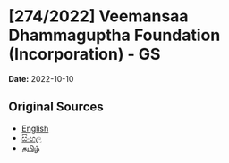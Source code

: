 # [274/2022] Veemansaa Dhammaguptha Foundation (Incorporation) - GS

**Date:** 2022-10-10

## Original Sources

- [English](https://documents.gov.lk/view/bills/2022/10/274-2022_E.pdf)
- [සිංහල](https://documents.gov.lk/view/bills/2022/10/274-2022_S.pdf)
- [தமிழ்](https://documents.gov.lk/view/bills/2022/10/274-2022_T.pdf)
